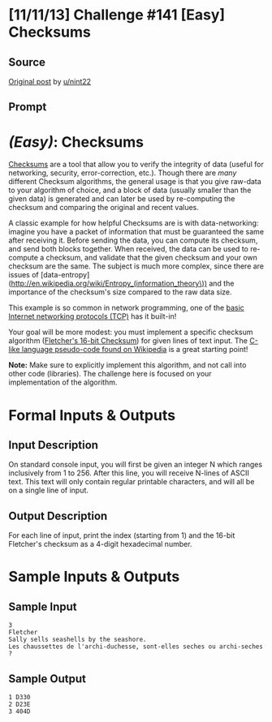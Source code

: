 # [11/11/13] Challenge #141 [Easy] Checksums

## Source

[Original post](https://old.reddit.com/r/dailyprogrammer/comments/1qwkdz/111113_challenge_141_easy_checksums/) by [u/nint22](https://old.reddit.com/user/nint22)

## Prompt

# [](#EasyIcon) *(Easy)*: Checksums

[Checksums](http://en.wikipedia.org/wiki/Checksum) are a tool that allow you to verify the integrity of data (useful for networking, security, error-correction, etc.). Though there are *many* different Checksum algorithms, the general usage is that you give raw-data to your algorithm of choice, and a block of data (usually smaller than the given data) is generated and can later be used by re-computing the checksum and comparing the original and recent values.

A classic example for how helpful Checksums are is with data-networking: imagine you have a packet of information that must be guaranteed the same after receiving it. Before sending the data, you can compute its checksum, and send both blocks together. When received, the data can be used to re-compute a checksum, and validate that the given checksum and your own checksum are the same. The subject is much more complex, since there are issues of [data-entropy](http://en.wikipedia.org/wiki/Entropy_(information_theory\)) and the importance of the checksum's size compared to the raw data size.

This example is so common in network programming, one of the [basic Internet networking protocols (TCP)](http://en.wikipedia.org/wiki/Transmission_Control_Protocol#Checksum_computation) has it built-in!

Your goal will be more modest: you must implement a specific checksum algorithm ([Fletcher's 16-bit Checksum](http://en.wikipedia.org/wiki/Fletcher%27s_checksum)) for given lines of text input. The [C-like language pseudo-code found on Wikipedia](http://en.wikipedia.org/wiki/Fletcher%27s_checksum#Straightforward) is a great starting point!

**Note:** Make sure to explicitly implement this algorithm, and not call into other code (libraries). The challenge here is focused on your implementation of the algorithm.

# Formal Inputs & Outputs
## Input Description

On standard console input, you will first be given an integer N which ranges inclusively from 1 to 256. After this line, you will receive N-lines of ASCII text. This text will only contain regular printable characters, and will all be on a single line of input.

## Output Description

For each line of input, print the index (starting from 1) and the 16-bit Fletcher's checksum as a 4-digit hexadecimal number.

# Sample Inputs & Outputs
## Sample Input

    3
    Fletcher
    Sally sells seashells by the seashore.
    Les chaussettes de l'archi-duchesse, sont-elles seches ou archi-seches ?

## Sample Output

    1 D330
    2 D23E
    3 404D
